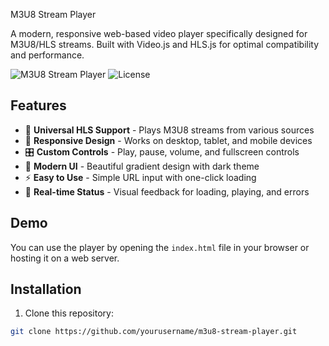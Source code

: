  M3U8 Stream Player

A modern, responsive web-based video player specifically designed for M3U8/HLS streams. Built with Video.js and HLS.js for optimal compatibility and performance.

![M3U8 Stream Player](https://img.shields.io/badge/Player-M3U8_HLS-blue)
![License](https://img.shields.io/badge/License-MIT-green)

## Features

- 🎥 **Universal HLS Support** - Plays M3U8 streams from various sources
- 📱 **Responsive Design** - Works on desktop, tablet, and mobile devices
- 🎛️ **Custom Controls** - Play, pause, volume, and fullscreen controls
- 🎨 **Modern UI** - Beautiful gradient design with dark theme
- ⚡ **Easy to Use** - Simple URL input with one-click loading
- 🔄 **Real-time Status** - Visual feedback for loading, playing, and errors

## Demo

You can use the player by opening the `index.html` file in your browser or hosting it on a web server.

## Installation

1. Clone this repository:
```bash
git clone https://github.com/yourusername/m3u8-stream-player.git

